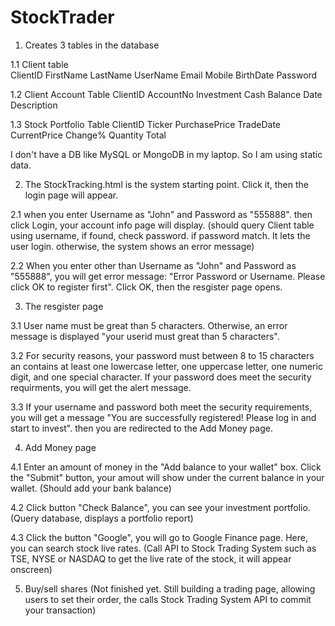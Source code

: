 # StockTrader
1. Creates 3 tables in the database

  1.1 Client table          
        ClientID	FirstName	 LastName	 UserName  Email	Mobile	BirthDate	Password
 	 	 	 	 	 	 	 
  1.2 Client Account Table
        ClientID	AccountNo	Investment  	Cash	Balance	Date	Description
 	 	 	 	 	 	 
  1.3 Stock Portfolio Table
       ClientID	Ticker	PurchasePrice    TradeDate	 CurrentPrice	Change%	Quantity	Total

  I don't have a DB like MySQL or MongoDB in my laptop. So I am using static data.

2. The StockTracking.html is the system starting point. Click it, then the login page will appear. 

  2.1 when you enter Username as "John" and Password as "555888". then click Login, your account info page will display.
     (should query Client table using username, if found, check password. if password match. It lets the user login. otherwise, the system shows an error message)

  2.2 When you enter other than Username as "John" and Password as "555888", you will get error message: "Error Password or Username. Please click OK to register first".
      Click OK, then the resgister page opens.

3. The resgister page

  3.1 User name must be great than 5 characters. Otherwise, an error message is displayed "your userid must great than 5 characters".

  3.2 For security reasons, your password must between 8 to 15 characters an contains at least one lowercase letter, one uppercase letter, one numeric digit, and one special character. 
     If your password does meet the security requirments, you will get the alert message.

  3.3 If your username and password both meet the security requirements, you will get a message "You are successfully registered! Please log in and start to invest". 
     then you are redirected to the Add Money page.

4. Add Money page

  4.1 Enter an amount of money in the "Add balance to your wallet" box. Click the "Submit" button, your amout will show under the current balance in your wallet. (Should add your bank balance)

  4.2 Click button "Check Balance", you can see your investment portfolio. (Query database, displays a portfolio report)

  4.3 Click the button "Google", you will go to Google Finance page. Here, you can search stock live rates. (Call API to Stock Trading System such as TSE, NYSE or NASDAQ 
     to get the live rate of the stock, it will appear onscreen)

5. Buy/sell shares (Not finished yet. Still building a trading page, allowing users to set their order, the calls Stock Trading System API to commit your transaction)
      
 	 	 	 	 	 	 	 
